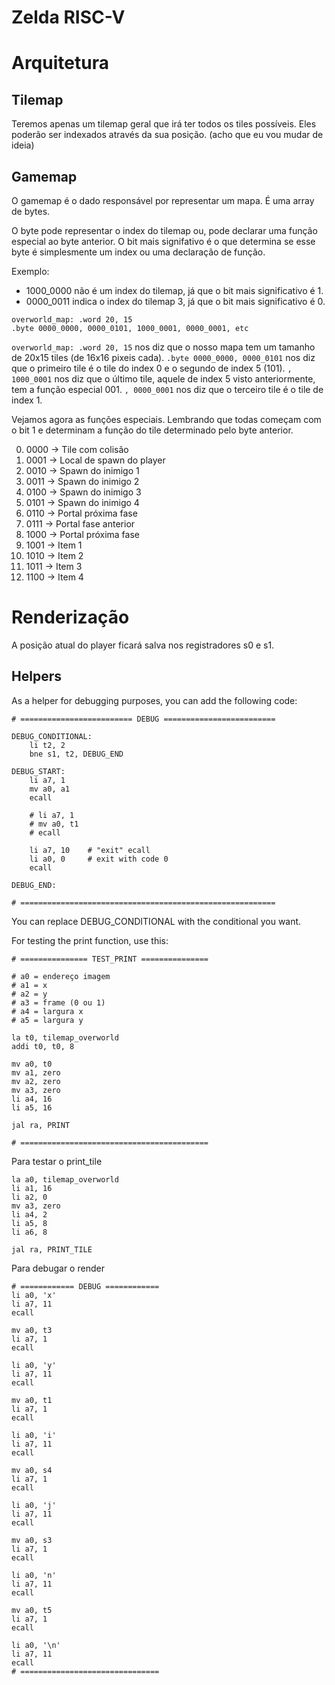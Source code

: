 # Zelda RISC-V

# Arquitetura

## Tilemap
Teremos apenas um tilemap geral que irá ter todos os tiles possíveis. Eles
poderão ser indexados através da sua posição. (acho que eu vou mudar de ideia)

## Gamemap
O gamemap é o dado responsável por representar um mapa. É uma array de bytes.

O byte pode representar o index do tilemap ou, pode declarar uma função especial ao byte anterior.  O bit mais signifativo é o que determina se esse byte é simplesmente um index ou uma declaração de função.

Exemplo:
* 1000_0000 não é um index do tilemap, já que o bit mais significativo é 1.
* 0000_0011 indica o index do tilemap 3, já que o bit mais significativo é 0.

```
overworld_map: .word 20, 15
.byte 0000_0000, 0000_0101, 1000_0001, 0000_0001, etc
```

`overworld_map: .word 20, 15` nos diz que o nosso mapa tem um tamanho de 20x15 tiles (de 16x16 pixeis cada).
`.byte 0000_0000, 0000_0101` nos diz que o primeiro tile é o tile do index 0 e o segundo de index 5 (101).
`, 1000_0001` nos diz que o último tile, aquele de index 5 visto anteriormente, tem a função especial 001.
`, 0000_0001` nos diz que o terceiro tile é o tile de index 1.

Vejamos agora as funções especiais. Lembrando que todas começam com o bit 1 e determinam a função do tile determinado pelo byte anterior.

00. 0000 -> Tile com colisão
01. 0001 -> Local de spawn do player
02. 0010 -> Spawn do inimigo 1
03. 0011 -> Spawn do inimigo 2
04. 0100 -> Spawn do inimigo 3
05. 0101 -> Spawn do inimigo 4
06. 0110 -> Portal próxima fase
07. 0111 -> Portal fase anterior
08. 1000 -> Portal próxima fase
09. 1001 -> Item 1
10. 1010 -> Item 2
11. 1011 -> Item 3
12. 1100 -> Item 4

# Renderização
A posição atual do player ficará salva nos registradores s0 e s1.

## Helpers
As a helper for debugging purposes, you can add the following code:

```assembly
# ========================= DEBUG =========================

DEBUG_CONDITIONAL:
    li t2, 2
    bne s1, t2, DEBUG_END

DEBUG_START:
    li a7, 1
    mv a0, a1
    ecall

    # li a7, 1
    # mv a0, t1
    # ecall

    li a7, 10    # "exit" ecall
    li a0, 0     # exit with code 0 
    ecall

DEBUG_END:

# =========================================================
```

You can replace DEBUG_CONDITIONAL with the conditional you want.

For testing the print function, use this:

```assembly
# =============== TEST_PRINT ===============

# a0 = endereço imagem
# a1 = x
# a2 = y
# a3 = frame (0 ou 1)
# a4 = largura x
# a5 = largura y

la t0, tilemap_overworld
addi t0, t0, 8

mv a0, t0
mv a1, zero
mv a2, zero
mv a3, zero
li a4, 16
li a5, 16

jal ra, PRINT

# ==========================================
```

Para testar o print_tile

```assembly
la a0, tilemap_overworld
li a1, 16
li a2, 0
mv a3, zero
li a4, 2
li a5, 8
li a6, 8

jal ra, PRINT_TILE
```

Para debugar o render

```assembly
# ============ DEBUG ============
li a0, 'x'
li a7, 11
ecall

mv a0, t3
li a7, 1
ecall

li a0, 'y'
li a7, 11
ecall

mv a0, t1
li a7, 1
ecall

li a0, 'i'
li a7, 11
ecall

mv a0, s4
li a7, 1
ecall

li a0, 'j'
li a7, 11
ecall

mv a0, s3
li a7, 1
ecall

li a0, 'n'
li a7, 11
ecall

mv a0, t5
li a7, 1
ecall

li a0, '\n'
li a7, 11
ecall
# ===============================
```